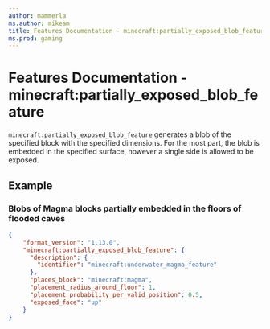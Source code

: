 ```yaml
---
author: mammerla
ms.author: mikeam
title: Features Documentation - minecraft:partially_exposed_blob_feature
ms.prod: gaming
---
```


# Features Documentation - minecraft:partially_exposed_blob_feature

`minecraft:partially_exposed_blob_feature` generates a blob of the specified block with the specified dimensions. For the most part, the blob is embedded in the specified surface, however a single side is allowed to be exposed.

## Example

### Blobs of Magma blocks partially embedded in the floors of flooded caves

```JSON
{
    "format_version": "1.13.0",
    "minecraft:partially_exposed_blob_feature": {
      "description": {
        "identifier": "minecraft:underwater_magma_feature"
      },
      "places_block": "minecraft:magma",
      "placement_radius_around_floor": 1,
      "placement_probability_per_valid_position": 0.5,
      "exposed_face": "up"
    }
}
```
